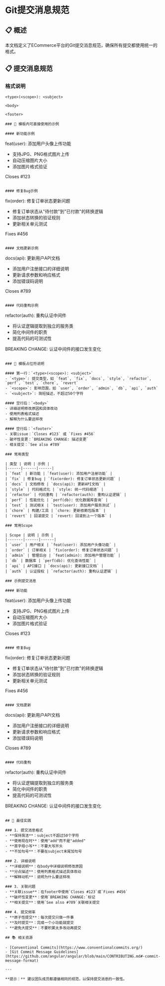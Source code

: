 # Git提交消息规范

## 📋 概述

本文档定义了ECommerce平台的Git提交消息规范，确保所有提交都使用统一的格式。

## 📋 提交消息规范

### 格式说明

```
<type>(<scope>): <subject>

<body>

<footer>

### 🎯 模板内可直接使用的示例

#### 新功能示例
```
feat(user): 添加用户头像上传功能

- 支持JPG、PNG格式图片上传
- 自动压缩图片大小
- 添加图片格式验证

Closes #123
```

#### 修复Bug示例
```
fix(order): 修复订单状态更新问题

- 修复订单状态从"待付款"到"已付款"的转换逻辑
- 添加状态转换的验证规则
- 更新相关单元测试

Fixes #456
```

#### 文档更新示例
```
docs(api): 更新用户API文档

- 添加用户注册接口的详细说明
- 更新请求参数和响应格式
- 添加错误码说明

Closes #789
```

#### 代码重构示例
```
refactor(auth): 重构认证中间件

- 将认证逻辑提取到独立的服务类
- 简化中间件的职责
- 提高代码的可测试性

BREAKING CHANGE: 认证中间件的接口发生变化
```

### 📝 模板占位符说明

#### 第一行：`<type>(<scope>): <subject>`
- `<type>`: 提交类型，如 `feat`, `fix`, `docs`, `style`, `refactor`, `perf`, `test`, `chore`, `revert`
- `<scope>`: 影响范围，如 `user`, `order`, `admin`, `db`, `api`, `auth`
- `<subject>`: 简短描述，不超过50个字符

#### 空行后：`<body>`
- 详细说明修改原因和具体改动
- 使用列表格式描述
- 解释为什么要这样改

#### 空行后：`<footer>`
- 关联issue：`Closes #123` 或 `Fixes #456`
- 破坏性变更：`BREAKING CHANGE: 描述变更`
- 相关提交：`See also #789`

### 常用类型

| 类型 | 说明 | 示例 |
|------|------|------|
| `feat` | 新功能 | `feat(user): 添加用户注册功能` |
| `fix` | 修复bug | `fix(order): 修复订单状态更新问题` |
| `docs` | 文档修改 | `docs(api): 更新API文档` |
| `style` | 代码格式化 | `style: 统一代码缩进` |
| `refactor` | 代码重构 | `refactor(auth): 重构认证逻辑` |
| `perf` | 性能优化 | `perf(db): 优化数据库查询` |
| `test` | 测试相关 | `test(user): 添加用户服务测试` |
| `chore` | 构建/工具 | `chore: 更新依赖包版本` |
| `revert` | 回滚提交 | `revert: 回滚到上一个版本` |

### 常用Scope

| Scope | 说明 | 示例 |
|-------|------|------|
| `user` | 用户相关 | `feat(user): 添加用户头像功能` |
| `order` | 订单相关 | `fix(order): 修复订单状态问题` |
| `admin` | 管理后台 | `feat(admin): 添加用户管理功能` |
| `db` | 数据库 | `perf(db): 优化查询性能` |
| `api` | API接口 | `docs(api): 更新接口文档` |
| `auth` | 认证授权 | `refactor(auth): 重构认证逻辑` |

### 示例提交消息

#### 新功能
```
feat(user): 添加用户头像上传功能

- 支持JPG、PNG格式图片上传
- 自动压缩图片大小
- 添加图片格式验证

Closes #123
```

#### 修复Bug
```
fix(order): 修复订单状态更新问题

- 修复订单状态从"待付款"到"已付款"的转换逻辑
- 添加状态转换的验证规则
- 更新相关单元测试

Fixes #456
```

#### 文档更新
```
docs(api): 更新用户API文档

- 添加用户注册接口的详细说明
- 更新请求参数和响应格式
- 添加错误码说明

Closes #789
```

#### 代码重构
```
refactor(auth): 重构认证中间件

- 将认证逻辑提取到独立的服务类
- 简化中间件的职责
- 提高代码的可测试性

BREAKING CHANGE: 认证中间件的接口发生变化
```

## 🎯 最佳实践

### 1. 提交消息格式
- **保持简洁**：subject不超过50个字符
- **使用现在时**：使用"add"而不是"added"
- **首字母小写**：不要大写开头
- **不加句号**：不要在subject末尾加句号

### 2. 详细说明
- **详细说明**：在body中详细说明修改原因
- **分点描述**：使用列表格式描述具体改动
- **解释动机**：说明为什么要这样改

### 3. 关联问题
- **关联issue**：在footer中使用`Closes #123`或`Fixes #456`
- **破坏性变更**：使用`BREAKING CHANGE:`标记
- **相关提交**：使用`See also #789`关联相关提交

### 4. 提交频率
- **原子性提交**：每次提交只做一件事
- **及时提交**：完成一个小功能就提交
- **避免大提交**：不要积累太多改动再提交

## 📚 相关资源

- [Conventional Commits](https://www.conventionalcommits.org/)
- [Git Commit Message Guidelines](https://github.com/angular/angular/blob/main/CONTRIBUTING.md#-commit-message-format)

---

**提示：** 建议团队成员都遵循相同的规范，以保持提交消息的一致性。
